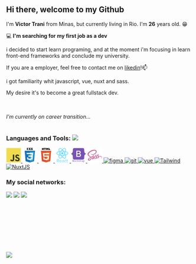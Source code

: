  <h2>Hi there, welcome to my Github</h2>


I'm **Victor Trani** from Minas, but currently living in Rio. I'm **26** years old.  😁

💻 **I'm searching for my first job as a dev**

i decided to start learn programing, and at the moment i'm focusing in learn front-end frameworks and conclude my university.

If you are a employer, feel free to contact me on [likedin](https://www.linkedin.com/in/victor-martins-t/)!📫

i got familiarity whit javascript, vue, nuxt and sass.

My desire it's to become a great fullstack dev.


<br></br>
*I’m currently on career transition...*
<br></br>

<h3 align="left">Languages and Tools: <img src="https://raw.githubusercontent.com/npentrel/octoclippy2/master/gifs/ears.gif" width="30"></h3>
<p align="left"> 
<a href="https://developer.mozilla.org/en-US/docs/Web/JavaScript" target="_blank"> <img src="https://raw.githubusercontent.com/devicons/devicon/master/icons/javascript/javascript-original.svg" alt="javascript" width="40" height="40"/> </a>	
<a href="https://www.w3schools.com/css/" target="_blank"> <img src="https://raw.githubusercontent.com/devicons/devicon/master/icons/css3/css3-original-wordmark.svg" alt="css3" width="40" height="40"/> </a>
<a href="https://www.w3.org/html/" target="_blank"> <img src="https://raw.githubusercontent.com/devicons/devicon/master/icons/html5/html5-original-wordmark.svg" alt="html5" width="40" height="40"/> </a> 
<a href="https://reactjs.org/" target="_blank"> <img src="https://raw.githubusercontent.com/devicons/devicon/master/icons/react/react-original-wordmark.svg" alt="react" width="40" height="40"/> </a>
<a href="https://getbootstrap.com" target="_blank"> <img src="https://raw.githubusercontent.com/devicons/devicon/master/icons/bootstrap/bootstrap-plain-wordmark.svg" alt="bootstrap" width="40" height="40"/> </a> 
<a href="https://sass-lang.com" target="_blank"> <img src="https://raw.githubusercontent.com/devicons/devicon/master/icons/sass/sass-original.svg" alt="sass" width="40" height="40"/> </a> 
<a href="https://www.figma.com/" target="_blank"> <img src="https://www.vectorlogo.zone/logos/figma/figma-icon.svg" alt="figma" width="40" height="40"/> </a>
<a href="https://git-scm.com/" target="_blank"> <img src="https://www.vectorlogo.zone/logos/git-scm/git-scm-icon.svg" alt="git" width="40" height="40"/> </a>  <a href="https://vuejs.org/" target="_blank"> <img src="https://www.vectorlogo.zone/logos/vuejs/vuejs-icon.svg" alt="vue" width="40" height="40"/> </a>
 <a href="https://tailwindcss.com/" target="_blank"> <img src="https://www.vectorlogo.zone/logos/tailwindcss/tailwindcss-icon.svg" alt="Tailwind" width="40" height="40"/> </a> 
 <a href="https://nuxtjs.org/" target="_blank"> <img src="https://www.vectorlogo.zone/logos/nuxtjs/nuxtjs-icon.svg" alt="NuxtJS" width="40" height="40"/> </a> 
</p>

<h3 align="left">My social networks:</h3>
<div>  
  <a href="https://www.linkedin.com/in/victor-martins-t/" target="_blank"><img src="https://img.shields.io/badge/-LinkedIn-%230077B5?style=for-the-badge&logo=linkedin&logoColor=white" target="_blank"></a> 
 <a href = "mailto:victor.trani1@gmail.com"><img src="https://img.shields.io/badge/Gmail-D14836?style=for-the-badge&logo=gmail&logoColor=white" target="_blank"></a>
 <a href = "https://wa.me/5521987638760"><img src="https://img.shields.io/badge/WhatsApp-25D366?style=for-the-badge&logo=whatsapp&logoColor=white" target="_blank"></a>
 
 </div>

<br></br>


<br></br>
<br></br>

![](https://komarev.com/ghpvc/?username=your-github-A-uvic&color=ff69b4&style=flat&label=visitors)
